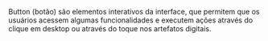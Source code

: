 Button (botão) são elementos interativos da interface, que permitem que os usuários acessem algumas funcionalidades e executem ações através do clique em desktop ou através do toque nos artefatos digitais.
